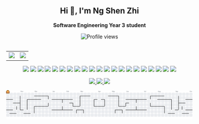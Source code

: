 <h2 align="center">Hi 👋, I'm Ng Shen Zhi</h2>   
<p align="center"><b>Software Engineering Year 3 student</b></p>

<div align="center">
  <img src="https://komarev.com/ghpvc/?username=ObsCure9277&style=for-the-badge" alt="Profile views"/>
</div>

<br>

<table align="center">
  <tr>
    <td>
      <a href="https://github.com/anuraghazra/github-readme-stats">
        <img height="200" src="https://github-readme-stats.vercel.app/api?username=ObsCure9277&theme=radical" />
      </a>
    </td>
    <td>
      <a href="https://github.com/anuraghazra/convoychat">
        <img height="200" src="https://github-readme-stats.vercel.app/api/top-langs?username=ObsCure9277&layout=compact&langs_count=8&card_width=320&theme=radical&exclude_repo=TARUMT-RSW-2325" />
      </a>
    </td>
  </tr>
</table>

<p align="center">
  <img src="https://img.shields.io/badge/Dart-0175C2?style=for-the-badge&logo=dart&logoColor=white" />
  <img src="https://img.shields.io/badge/java-%23ED8B00.svg?style=for-the-badge&logo=openjdk&logoColor=white" />
  <img src="https://img.shields.io/badge/JavaScript-323330?style=for-the-badge&logo=javascript&logoColor=F7DF1E" />
  <img src="https://img.shields.io/badge/TypeScript-007ACC?style=for-the-badge&logo=typescript&logoColor=white" />
  <img src="https://img.shields.io/badge/HTML5-E34F26?style=for-the-badge&logo=html5&logoColor=white" />
  <img src="https://img.shields.io/badge/CSS3-1572B6?style=for-the-badge&logo=css3&logoColor=white"/>
  <img src="https://img.shields.io/badge/Tailwind_CSS-38B2AC?style=for-the-badge&logo=tailwind-css&logoColor=white" />
  <img src="https://img.shields.io/badge/C%2B%2B-00599C?style=for-the-badge&logo=c%2B%2B&logoColor=white" />
  <img src="https://img.shields.io/badge/React-20232A?style=for-the-badge&logo=react&logoColor=61DAFB" />
  <img src="https://img.shields.io/badge/next%20js-000000?style=for-the-badge&logo=nextdotjs&logoColor=white" />
  <img src="https://img.shields.io/badge/ThreeJs-black?style=for-the-badge&logo=three.js&logoColor=white" />
  <img src="https://img.shields.io/badge/Flutter-02569B?style=for-the-badge&logo=flutter&logoColor=white" />
  <img src="https://img.shields.io/badge/MySQL-005C84?style=for-the-badge&logo=mysql&logoColor=white" />
  <img src="https://img.shields.io/badge/firebase-ffca28?style=for-the-badge&logo=firebase&logoColor=black" />
  <img src="https://img.shields.io/badge/Cloudinary-3448C5?style=for-the-badge&logo=Cloudinary&logoColor=white" />
  <img src="https://img.shields.io/badge/npm-CB3837?style=for-the-badge&logo=npm&logoColor=white" />
  <img src="https://img.shields.io/badge/GIT-E44C30?style=for-the-badge&logo=git&logoColor=white" />
  <img src="https://img.shields.io/badge/Vercel-000000?style=for-the-badge&logo=vercel&logoColor=white" />
  <img src="https://img.shields.io/badge/Netlify-00C7B7?style=for-the-badge&logo=netlify&logoColor=white" />
  <img src="https://img.shields.io/badge/Canva-%2300C4CC.svg?&style=for-the-badge&logo=Canva&logoColor=white" />
  <img src="https://img.shields.io/badge/Figma-F24E1E?style=for-the-badge&logo=figma&logoColor=white" />
</p>

<p align="center">
  <a href="https://www.linkedin.com/in/ng-shen-zhi-43126a361" target="blank">
    <img src="https://go-skill-icons.vercel.app/api/icons?i=linkedin&theme=dark" />
  </a>
  <a href="https://mail.google.com/mail/u/0/?fs=1&tf=cm&source=mailto&to=ngshenzhiwork@gmail.com" target="blank">
    <img src="https://go-skill-icons.vercel.app/api/icons?i=gmail&theme=dark" />
  </a>
  <a href="https://github.com/ObsCure9277" target="blank">
    <img src="https://go-skill-icons.vercel.app/api/icons?i=github&theme=dark" />
  </a>
</p>


<picture>
  <source media="(prefers-color-scheme: dark)" srcset="https://raw.githubusercontent.com/ObsCure9277/ObsCure9277/output/pacman-contribution-graph-dark.svg">
  <img alt="pacman contribution graph" src="https://raw.githubusercontent.com/ObsCure9277/ObsCure9277/output/pacman-contribution-graph.svg">
</picture>

###


